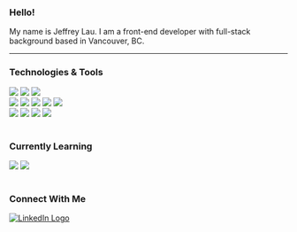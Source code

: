 ### Hello!

My name is Jeffrey Lau. I am a front-end developer with full-stack background based in Vancouver, BC.

---

### Technologies & Tools

<section>
<img src="https://img.shields.io/badge/React-20232A?style=for-the-badge&logo=react&logoColor=61DAFB&style=plastic%22" />
<img src="https://img.shields.io/badge/Vue.js-20232A?style=for-the-badge&logo=vue.js&logoColor=4FC08D&style=plastic%22" />
<img src="https://img.shields.io/badge/Tailwind_CSS-20232A?style=for-the-badge&logo=tailwind-css&logoColor=38B2AC&style=plastic%22" />
</section>

<section>
<img src="https://img.shields.io/badge/JavaScript-20232A?style=for-the-badge&logo=javascript&logoColor=F7DF1E&style=plastic%22" />
<img src="https://img.shields.io/badge/TypeScript-20232A?style=for-the-badge&logo=typescript&logoColor=3178C6&style=plastic%22" />
<img src="https://img.shields.io/badge/Python-20232A?style=for-the-badge&logo=python&logoColor=3776AB&style=plastic%22" />
<img src="https://img.shields.io/badge/HTML5-20232A?style=for-the-badge&logo=html5&logoColor=E34F26&style=plastic%22" />
<img src="https://img.shields.io/badge/CSS3-20232A?style=for-the-badge&logo=css3&logoColor=1572B6&style=plastic%22" />
</section>

<section>
<img src="https://img.shields.io/badge/Firebase-20232A?style=for-the-badge&logo=firebase&logoColor=FFCA28&style=plastic%22" />
<img src="https://img.shields.io/badge/Mongo_DB-20232A?style=for-the-badge&logo=mongodb&logoColor=47A248&style=plastic%22" />
<img src="https://img.shields.io/badge/MySQL-20232A?style=for-the-badge&logo=mysql&logoColor=4479A1&style=plastic%22" />
<img src="https://img.shields.io/badge/PostgreSQL-20232A?style=for-the-badge&logo=postgresql&logoColor=336791&style=plastic%22" />
</section>

<br>

### Currently Learning

<section>
<img src="https://img.shields.io/badge/Flutter-20232A?style=for-the-badge&logo=flutter&logoColor=02569B&style=plastic%22" />
<img src="https://img.shields.io/badge/Dart-20232A?style=for-the-badge&logo=dart&logoColor=0175C2&style=plastic%22" />
</section>

<br>

### Connect With Me

[![LinkedIn Logo](https://img.shields.io/badge/LinkedIn-20232A?style=social&logo=linkedin&logoColor=61DAFB "LinkedIn Logo")](https://www.linkedin.com/in/jayell-dev/)
